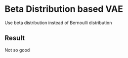 # Beta Distribution based VAE
Use beta distribution instead of Bernoulli distribution

## Result
Not so good